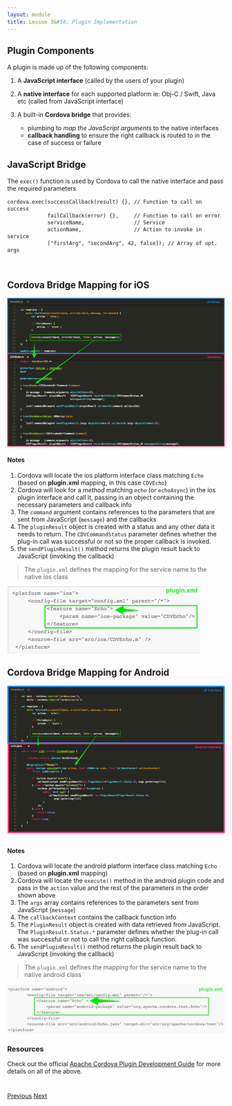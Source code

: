 ```yaml
---
layout: module
title: Lesson 3&#58; Plugin Implementation
---
```


<!--_approximate duration : 15 minutes_-->

## Plugin Components
A plugin is made up of the following components:

1. A **JavaScript interface** (called by the users of your plugin)

1. A **native interface** for each supported platform ie: Obj-C / Swift, Java etc (called from JavaScript interface)

1. A built-in **Cordova bridge** that provides:

   - plumbing to *map the JavaScript arguments* to the native interfaces
   - **callback handling** to ensure the right callback is routed to in the case of success or failure

## JavaScript Bridge
The `exec()` function is used by Cordova to call the native interface and pass the required parameters

    cordova.exec(successCallback(result) {}, // Function to call on success
                 failCallback(error) {},     // Function to call on error
                 serviceName,                // Service
                 actionName,                 // Action to invoke in service
                 ["firstArg", "secondArg", 42, false]); // Array of opt. args

<br>

## Cordova Bridge Mapping for iOS

![](images/js-ios2.png)

#### Notes
1. Cordova will locate the ios platform interface class matching `Echo` (based on **plugin.xml** mapping, in this case `CDVEcho`)
1. Cordova will look for a *method* matching `echo` (or `echoAsync`) in the ios plugin interface and call it, passing in an object containing the necessary parameters and callback info
1. The `command` argument contains references to the parameters that are sent from JavaScript (`message`) and the callbacks
1. The `pluginResult` object is created with a status and any other data it needs to return. The `CDVCommandStatus` parameter defines whether the plug-in call was successful or not so the proper callback is invoked.
1. the `sendPluginResult()` method returns the plugin result back to JavaScript (invoking the callback)

>The `plugin.xml` defines the mapping for the service name to the native ios class

![](images/pluginxml-ios.png)


## Cordova Bridge Mapping for Android

![](images/js-android2.png)

#### Notes
1. Cordova will locate the android platform interface class matching `Echo` (based on **plugin.xml** mapping)
1. Cordova will locate the `execute()` method in the android plugin code and pass in the `action` value and the rest of the parameters in the order shown above
1. The `args` array contains references to the parameters sent from JavaScript (`message`)
1. The `callbackContext` contains the callback function info
1. The `PluginResult` object is created with data retrieved from JavaScript. The `PluginResult.Status.*` parameter defines whether the plug-in call was successful or not to call the right callback function.
1. The `sendPluginResult()` method returns the plugin result back to JavaScript (invoking the callback)

>The `plugin.xml` defines the mapping for the service name to the native android class

![](images/pluginxml-android.png)

<!--
### Visual Example
The picture below illustrates how the JavaScript common interface specifically maps to each native Class:-->

<!--
### Exercise
Open the JavaScript interface for your plugin (in `www/template.js`) and find the `exec()` function, then open each of the native
interfaces (in `src/ios` and `src/android`) and notice how the parameters are mapped for each:

    echo: function(successCallback, errorCallback, message, forceAsync) {
        var action = 'echo';
        if (forceAsync) {
            action += 'Async';
        }
        exec(successCallback, errorCallback, 'Echo', action, [message]);
    }-->


<!-- 
- The first and second parameters are the _success_ and _error_ callback functions
- The third parameter calls the `Echo` service in the native platform for the plugin
- The fourth parameter requests the _action_ to execute (`echo`) within the service class.
- The last specifies an array of arguments to pass to the `echo()` method. In this case it's just a _string_ -->

<!--
###### plugin.xml snippet
 ![](images/plugin-xml-feature.png)
-->

### Resources
Check out the official [Apache Cordova Plugin Development Guide](http://cordova.apache.org/docs/en/latest/guide/hybrid/plugins/index.html) for more details on all of the above. 


<div class="row" style="margin-top:40px;">
<div class="col-sm-12">
<a href="lesson2.html" class="btn btn-default"><i class="glyphicon glyphicon-chevron-left"></i> Previous</a>
<a href="lesson4.html" class="btn btn-default pull-right">Next <i class="glyphicon
glyphicon-chevron-right"></i></a>
</div>
</div>
